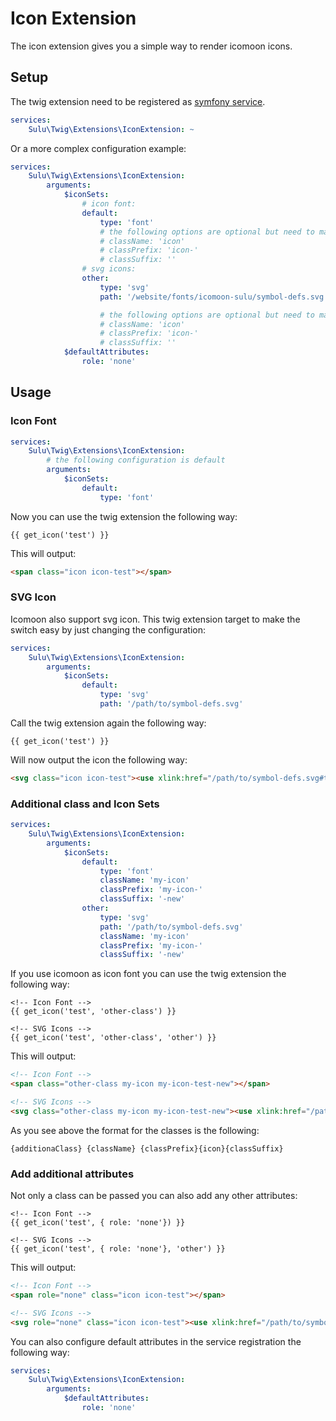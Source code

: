 # Icon Extension

The icon extension gives you a simple way to render icomoon icons.

## Setup

The twig extension need to be registered as [symfony service](http://symfony.com/doc/current/service_container.html).

```yaml
services:
    Sulu\Twig\Extensions\IconExtension: ~
```

Or a more complex configuration example:

```yaml
services:
    Sulu\Twig\Extensions\IconExtension:
        arguments:
            $iconSets:
                # icon font:
                default:
                    type: 'font'
                    # the following options are optional but need to match your icomoon export settings:
                    # className: 'icon'
                    # classPrefix: 'icon-'
                    # classSuffix: ''
                # svg icons:
                other:
                    type: 'svg'
                    path: '/website/fonts/icomoon-sulu/symbol-defs.svg'

                    # the following options are optional but need to match your icomoon export settings:
                    # className: 'icon' 
                    # classPrefix: 'icon-' 
                    # classSuffix: ''
            $defaultAttributes:
                role: 'none'
```

## Usage

### Icon Font

```yaml
services:
    Sulu\Twig\Extensions\IconExtension:
        # the following configuration is default
        arguments:
            $iconSets:
                default:
                    type: 'font'
```

Now you can use the twig extension the following way:

```twig
{{ get_icon('test') }}
```

This will output:

```html
<span class="icon icon-test"></span>
```

### SVG Icon

Icomoon also support svg icon. This twig extension target to make the switch easy
by just changing the configuration:

```yaml
services:
    Sulu\Twig\Extensions\IconExtension:
        arguments:
            $iconSets:
                default:
                    type: 'svg'
                    path: '/path/to/symbol-defs.svg'
```

Call the twig extension again the following way:

```twig
{{ get_icon('test') }}
```

Will now output the icon the following way:

```html
<svg class="icon icon-test"><use xlink:href="/path/to/symbol-defs.svg#test"></use></svg>
```

### Additional class and Icon Sets

```yaml
services:
    Sulu\Twig\Extensions\IconExtension:
        arguments:
            $iconSets:
                default:
                    type: 'font'
                    className: 'my-icon'
                    classPrefix: 'my-icon-'
                    classSuffix: '-new'
                other:
                    type: 'svg'
                    path: '/path/to/symbol-defs.svg'
                    className: 'my-icon'
                    classPrefix: 'my-icon-'
                    classSuffix: '-new'
```

If you use icomoon as icon font you can use the twig extension the following way:

```twig
<!-- Icon Font -->
{{ get_icon('test', 'other-class') }}

<!-- SVG Icons -->
{{ get_icon('test', 'other-class', 'other') }}
```

This will output:

```html
<!-- Icon Font -->
<span class="other-class my-icon my-icon-test-new"></span>

<!-- SVG Icons -->
<svg class="other-class my-icon my-icon-test-new"><use xlink:href="/path/to/symbol-defs.svg#test"></use></svg>
```

As you see above the format for the classes is the following:

```
{additionaClass} {className} {classPrefix}{icon}{classSuffix}
```

### Add additional attributes

Not only a class can be passed you can also add any other attributes:

```twig
<!-- Icon Font -->
{{ get_icon('test', { role: 'none'}) }}

<!-- SVG Icons -->
{{ get_icon('test', { role: 'none'}, 'other') }}
```

This will output:

```html
<!-- Icon Font -->
<span role="none" class="icon icon-test"></span>

<!-- SVG Icons -->
<svg role="none" class="icon icon-test"><use xlink:href="/path/to/symbol-defs.svg#test"></use></svg>
```

You can also configure default attributes in the service registration the following way:

```yaml
services:
    Sulu\Twig\Extensions\IconExtension:
        arguments:
            $defaultAttributes:
                role: 'none'
```
